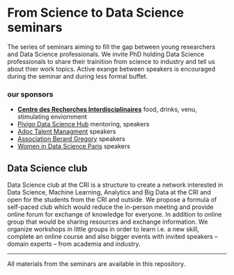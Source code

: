 # From Science to Data Science seminars
The series of seminars aiming to fill the gap between young researchers and Data Science professionals. We invite PhD holding Data Science professionals to share their trainition from science to industry and tell us about thier work topics. Active exange between speakers is encouraged during the seminar and during less formal buffet. 

### our sponsors
* [**Centre des Recherches Interdisciplinaires**](https://cri-paris.org/) food, drinks, venu, stimulating enviornment
* [Pivigo Data Science Hub](https://www.pivigo.com/) mentoring, speakers 
* [Adoc Talent Managment](http://www.adoc-tm.com/) speakers
* [Association Berard Gregory](http://www.intelliagence.fr/) speakers 
* [Women in Data Science Paris](https://www.meetup.com/fr-FR/Women-in-Data-Science-WiDS-Paris/) speakers 

## Data Science club
Data Science club at the CRI is a structure to create a network interested in Data Science, Machine Learning, Analytics and Big Data at the CRI and open for the students from the CRI and outside.
We propose a formula of self-paced club which would reduce the in-person meeting and provide online forum for exchange of knowledge for everyone. In addition to online group that would be sharing resources and exchange information. We organize workshops in little groups in order to learn i.e. a new skill, complete an online course and also bigger events with invited speakers – domain experts – from academia and industry.

----------
All materials from the seminars are available in this repository.

